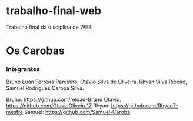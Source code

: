 # trabalho-final-web
Trabalho final da disciplina de WEB
# Os Carobas

### Integrantes

Bruno Luan Ferreira Pardinho, Otávio Silva de Oliveira, Rhyan Silva Ribeiro, Samuel Rodrigues Caroba Silva.

Bruno: https://github.com/reload-Bruno
Otavio: https://github.com/OtavioOliveira17
Rhyan: https://github.com/Rhyan7-mestre
Samuel: https://github.com/Samuel-Caroba
